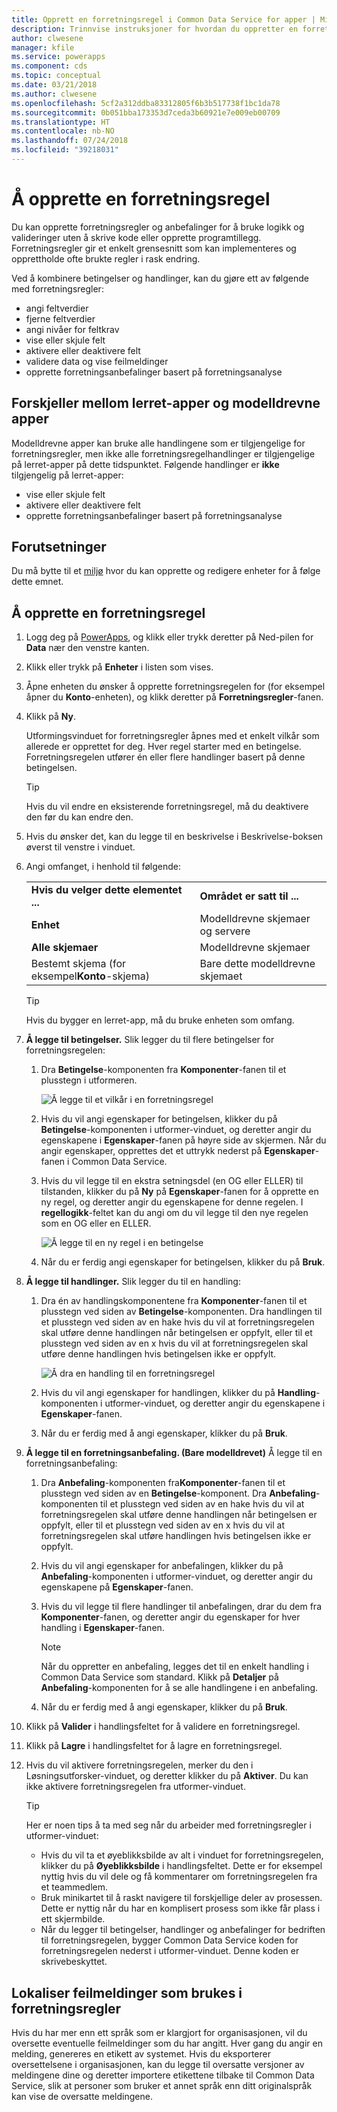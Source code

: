 ```yaml
---
title: Opprett en forretningsregel i Common Data Service for apper | Microsoft Docs
description: Trinnvise instruksjoner for hvordan du oppretter en forretningsregel i Common Data Service (CDS) for apper.
author: clwesene
manager: kfile
ms.service: powerapps
ms.component: cds
ms.topic: conceptual
ms.date: 03/21/2018
ms.author: clwesene
ms.openlocfilehash: 5cf2a312ddba83312805f6b3b517738f1bc1da78
ms.sourcegitcommit: 0b051bba173353d7ceda3b60921e7e009eb00709
ms.translationtype: HT
ms.contentlocale: nb-NO
ms.lasthandoff: 07/24/2018
ms.locfileid: "39218031"
---
```

# <a name="create-a-business-rule"></a>Å opprette en forretningsregel

Du kan opprette forretningsregler og anbefalinger for å bruke logikk og valideringer uten å skrive kode eller opprette programtillegg.  Forretningsregler gir et enkelt grensesnitt som kan implementeres og opprettholde ofte brukte regler i rask endring. 
  
Ved å kombinere betingelser og handlinger, kan du gjøre ett av følgende med forretningsregler:  
  
* angi feltverdier  
* fjerne feltverdier  
* angi nivåer for feltkrav  
* vise eller skjule felt  
* aktivere eller deaktivere felt  
* validere data og vise feilmeldinger  
* opprette forretningsanbefalinger basert på forretningsanalyse  
  
## <a name="differences-between-canvas-and-model-driven-apps"></a>Forskjeller mellom lerret-apper og modelldrevne apper

Modelldrevne apper kan bruke alle handlingene som er tilgjengelige for forretningsregler, men ikke alle forretningsregelhandlinger er tilgjengelige på lerret-apper på dette tidspunktet. Følgende handlinger er **ikke** tilgjengelig på lerret-apper:

* vise eller skjule felt  
* aktivere eller deaktivere felt  
* opprette forretningsanbefalinger basert på forretningsanalyse  

## <a name="prerequisites"></a>Forutsetninger
Du må bytte til et [miljø](../canvas-apps/working-with-environments.md) hvor du kan opprette og redigere enheter for å følge dette emnet.

## <a name="create-a-business-rule"></a>Å opprette en forretningsregel
  
1. Logg deg på [PowerApps](https://web.powerapps.com?utm_source=padocs&utm_medium=linkinadoc&utm_campaign=referralsfromdoc), og klikk eller trykk deretter på Ned-pilen for **Data** nær den venstre kanten.

2. Klikk eller trykk på **Enheter** i listen som vises.
  
3. Åpne enheten du ønsker å opprette forretningsregelen for (for eksempel åpner du **Konto**-enheten), og klikk deretter på **Forretningsregler**-fanen.  

4. Klikk på **Ny**.  
  
    Utformingsvinduet for forretningsregler åpnes med et enkelt vilkår som allerede er opprettet for deg. Hver regel starter med en betingelse. Forretningsregelen utfører én eller flere handlinger basert på denne betingelsen.  

    > [!TIP]
    > Hvis du vil endre en eksisterende forretningsregel, må du deaktivere den før du kan endre den.  
  
5. Hvis du ønsker det, kan du legge til en beskrivelse i Beskrivelse-boksen øverst til venstre i vinduet.
  
6. Angi omfanget, i henhold til følgende:  
  
    |||  
    |-|-|  
    |**Hvis du velger dette elementet ...**|**Området er satt til ...**|  
    |**Enhet**|Modelldrevne skjemaer og servere|  
    |**Alle skjemaer**|Modelldrevne skjemaer|  
    |Bestemt skjema (for eksempel**Konto**-skjema)|Bare dette modelldrevne skjemaet|  

    > [!TIP]
    > Hvis du bygger en lerret-app, må du bruke enheten som omfang.
  
7. **Å legge til betingelser.** Slik legger du til flere betingelser for forretningsregelen:  
  
    1. Dra **Betingelse**-komponenten fra **Komponenter**-fanen til et plusstegn i utformeren.  
  
        ![Å legge til et vilkår i en forretningsregel](./media/data-platform-cds-create-business-rule/add-condition-business-rule.png "Å legge til et vilkår i en forretningsregel")  
  
    2. Hvis du vil angi egenskaper for betingelsen, klikker du på **Betingelse**-komponenten i utformer-vinduet, og deretter angir du egenskapene i **Egenskaper**-fanen på høyre side av skjermen. Når du angir egenskaper, opprettes det et uttrykk nederst på **Egenskaper**-fanen i Common Data Service.  
  
    3. Hvis du vil legge til en ekstra setningsdel (en OG eller ELLER) til tilstanden, klikker du på **Ny** på **Egenskaper**-fanen for å opprette en ny regel, og deretter angir du egenskapene for denne regelen. I **regellogikk**-feltet kan du angi om du vil legge til den nye regelen som en OG eller en ELLER.  
  
        ![Å legge til en ny regel i en betingelse](./media/data-platform-cds-create-business-rule/add-new-rule-condition.png "Å legge til en ny regel i en betingelse")  
  
    4. Når du er ferdig angi egenskaper for betingelsen, klikker du på **Bruk**.  
  
8. **Å legge til handlinger.** Slik legger du til en handling:  
  
    1. Dra én av handlingskomponentene fra **Komponenter**-fanen til et plusstegn ved siden av **Betingelse**-komponenten. Dra handlingen til et plusstegn ved siden av en hake hvis du vil at forretningsregelen skal utføre denne handlingen når betingelsen er oppfylt, eller til et plusstegn ved siden av en x hvis du vil at forretningsregelen skal utføre denne handlingen hvis betingelsen ikke er oppfylt.
  
        ![Å dra en handling til en forretningsregel](./media/data-platform-cds-create-business-rule/drag-an-action-business-rule.png "Å dra en handling til en forretningsregel")  
  
    2. Hvis du vil angi egenskaper for handlingen, klikker du på **Handling**-komponenten i utformer-vinduet, og deretter angir du egenskapene i **Egenskaper**-fanen.  
  
    3. Når du er ferdig med å angi egenskaper, klikker du på **Bruk**.  
  
9. **Å legge til en forretningsanbefaling. (Bare modelldrevet)**  Å legge til en forretningsanbefaling:  
  
    1. Dra **Anbefaling**-komponenten fra**Komponenter**-fanen til et plusstegn ved siden av en **Betingelse**-komponent. Dra **Anbefaling**-komponenten til et plusstegn ved siden av en hake hvis du vil at forretningsregelen skal utføre denne handlingen når betingelsen er oppfylt, eller til et plusstegn ved siden av en x hvis du vil at forretningsregelen skal utføre handlingen hvis betingelsen ikke er oppfylt.  
  
    2. Hvis du vil angi egenskaper for anbefalingen, klikker du på **Anbefaling**-komponenten i utformer-vinduet, og deretter angir du egenskapene på **Egenskaper**-fanen.  
  
    3. Hvis du vil legge til flere handlinger til anbefalingen, drar du dem fra **Komponenter**-fanen, og deretter angir du egenskaper for hver handling i **Egenskaper**-fanen.  
  
        > [!NOTE]
        >  Når du oppretter en anbefaling, legges det til en enkelt handling i Common Data Service som standard. Klikk på **Detaljer** på **Anbefaling**-komponenten for å se alle handlingene i en anbefaling.  
  
    4. Når du er ferdig med å angi egenskaper, klikker du på **Bruk**.  
  
10. Klikk på **Valider** i handlingsfeltet for å validere en forretningsregel.  
  
11. Klikk på **Lagre** i handlingsfeltet for å lagre en forretningsregel.  
12. Hvis du vil aktivere forretningsregelen, merker du den i Løsningsutforsker-vinduet, og deretter klikker du på **Aktiver**. Du kan ikke aktivere forretningsregelen fra utformer-vinduet.  
  
    > [!TIP]
    >  Her er noen tips å ta med seg når du arbeider med forretningsregler i utformer-vinduet:  
    >   
    > - Hvis du vil ta et øyeblikksbilde av alt i vinduet for forretningsregelen, klikker du på **Øyeblikksbilde** i handlingsfeltet. Dette er for eksempel nyttig hvis du vil dele og få kommentarer om forretningsregelen fra et teammedlem.  
    > - Bruk minikartet til å raskt navigere til forskjellige deler av prosessen. Dette er nyttig når du har en komplisert prosess som ikke får plass i ett skjermbilde.  
    > - Når du legger til betingelser, handlinger og anbefalinger for bedriften til forretningsregelen, bygger Common Data Service koden for forretningsregelen nederst i utformer-vinduet. Denne koden er skrivebeskyttet.  
  
## <a name="localize-error-messages-used-in-business-rules"></a>Lokaliser feilmeldinger som brukes i forretningsregler  
 Hvis du har mer enn ett språk som er klargjort for organisasjonen, vil du oversette eventuelle feilmeldinger som du har angitt. Hver gang du angir en melding, genereres en etikett av systemet. Hvis du eksporterer oversettelsene i organisasjonen, kan du legge til oversatte versjoner av meldingene dine og deretter importere etikettene tilbake til Common Data Service, slik at personer som bruker et annet språk enn ditt originalspråk kan vise de oversatte meldingene.  
  
